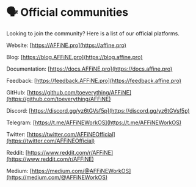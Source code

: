 # 🗣 Official communities

Looking to join the community? Here is a list of our official platforms.

Website: [https://AFFiNE.pro](https://affine.pro)

Blog: [https://blog.AFFiNE.pro](https://blog.affine.pro)

Documentation: [https://docs.AFFiNE.pro](https://docs.affine.pro)

Feedback: [https://feedback.AFFiNE.pro](https://feedback.affine.pro)

GitHub: [https://github.com/toeverything/AFFiNE](https://github.com/toeverything/AFFiNE)

Discord: [https://discord.gg/yz6tGVsf5p](https://discord.gg/yz6tGVsf5p)

Telegram: [https://t.me/AFFiNEWorkOS](https://t.me/AFFiNEWorkOS)

Twitter: [https://twitter.com/AFFiNEOfficial](https://twitter.com/AFFiNEOfficial)

Reddit: [https://www.reddit.com/r/AFFiNE](https://www.reddit.com/r/AFFiNE)

Medium: [https://medium.com/@AFFiNEWorkOS](https://medium.com/@AFFiNEWorkOS)
